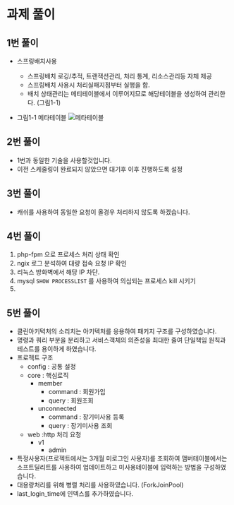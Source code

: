 # 과제 풀이

## 1번 풀이  

* 스프링배치사용
  * 스프링배치 로깅/추적, 트랜잭션관리, 처리 통계, 리소스관리등 자체 제공 
  * 스프링배치 사용시 처리실패지점부터 실행을 함. 
  * 배치 상태관리는 메티테이블에서 이루어지므로 해당테이블을 생성하여 관리한다. (그림1-1) 
   

* 그림1-1 메타테이블
![메타테이블](https://user-images.githubusercontent.com/310264/183274016-5e0a5349-a757-4190-af9d-b928667df3d0.png)


## 2번 풀이 
* 1번과 동일한 기술을 사용할것입니다.
* 이전 스케줄링이 완료되지 않았으면 대기후 이후 진행하도록 설정

## 3번 풀이 

* 캐쉬를 사용하여 동일한 요청이 올경우 처리하지 않도록 하겠습니다. 

## 4번 풀이
1. php-fpm 으로 프로세스 처리 상태 확인  
2. ngix 로그 분석하여 대량 접속 요청 IP 확인 
3. 리눅스 방화벽에서 해당 IP 차단.
4. mysql `SHOW PROCESSLIST`  를 사용하여 의심되는 프로세스 kill 시키기
5. 

## 5번 풀이 

* 클린아키텩처의 소리치는 아키텍처를 응용하여 패키지 구조를 구성하였습니다. 
* 명령과 쿼리 부분을 분리하고 서비스객체의 의존성을 최대한 줄여 단일책임 원칙과 테스트를 용이하게 하였습니다.
* 프로젝트 구조 
  * config : 공통 설정
  * core : 핵심로직
    * member 
      * command : 회원가입 
      * query : 회원조회
    * unconnected
      * command : 장기미사용 등록 
      * query : 장기미사용 조회
  * web :http 처리 요청 
    * v1
      * admin 
* 특정사용자(프로젝트에서는 3개월 미로그인 사용자)를 조회하여 맴버테이블에서는 소프트딜리트를 사용하여 업데이트하고 미사용테이블에 입력하는 방법을 구성하였습니다.
* 대용량처리를 위해 병렬 처리를 사용하였습니다. (ForkJoinPool)
* last_login_time에 인덱스를 추가하였습니다.